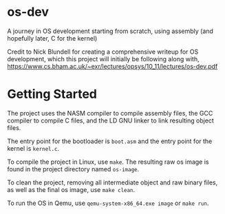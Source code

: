 # os-dev
A journey in OS development starting from scratch, using assembly (and hopefully later, C for the kernel)

Credit to Nick Blundell for creating a comprehensive writeup for OS development, which this project will initially be following along with, https://www.cs.bham.ac.uk/~exr/lectures/opsys/10_11/lectures/os-dev.pdf 

# Getting Started
The project uses the NASM compiler to compile assembly files, the GCC compiler to compile C files, and the LD GNU linker to link resulting object files.

The entry point for the bootloader is `boot.asm` and the entry point for the kernel is `kernel.c`. 

To compile the project in Linux, use `make`. The resulting raw os image is found in the project directory named `os-image`. 

To clean the project, removing all intermediate object and raw binary files, as well as the final os image, use `make clean`. 

To run the OS in Qemu, use `qemu-system-x86_64.exe image` or `make run`.
